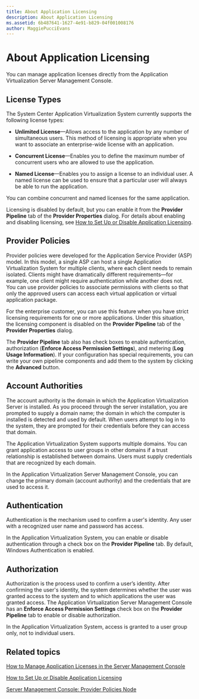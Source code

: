 ```yaml
---
title: About Application Licensing
description: About Application Licensing
ms.assetid: 6b487641-1627-4e91-b829-04f001008176
author: MaggiePucciEvans
---
```


# About Application Licensing


You can manage application licenses directly from the Application Virtualization Server Management Console.

## License Types


The System Center Application Virtualization System currently supports the following license types:

-   **Unlimited License**—Allows access to the application by any number of simultaneous users. This method of licensing is appropriate when you want to associate an enterprise-wide license with an application.

-   **Concurrent License**—Enables you to define the maximum number of concurrent users who are allowed to use the application.

-   **Named License**—Enables you to assign a license to an individual user. A named license can be used to ensure that a particular user will always be able to run the application.

You can combine concurrent and named licenses for the same application.

Licensing is disabled by default, but you can enable it from the **Provider Pipeline** tab of the **Provider Properties** dialog. For details about enabling and disabling licensing, see [How to Set Up or Disable Application Licensing](how-to-set-up-or-disable-application-licensing.md).

## Provider Policies


Provider policies were developed for the Application Service Provider (ASP) model. In this model, a single ASP can host a single Application Virtualization System for multiple clients, where each client needs to remain isolated. Clients might have dramatically different requirements—for example, one client might require authentication while another does not. You can use provider policies to associate permissions with clients so that only the approved users can access each virtual application or virtual application package.

For the enterprise customer, you can use this feature when you have strict licensing requirements for one or more applications. Under this situation, the licensing component is disabled on the **Provider Pipeline** tab of the **Provider Properties** dialog.

The **Provider Pipeline** tab also has check boxes to enable authentication, authorization (**Enforce Access Permission Settings**), and metering (**Log Usage Information**). If your configuration has special requirements, you can write your own pipeline components and add them to the system by clicking the **Advanced** button.

## Account Authorities


The account authority is the domain in which the Application Virtualization Server is installed. As you proceed through the server installation, you are prompted to supply a domain name; the domain in which the computer is installed is detected and used by default. When users attempt to log in to the system, they are prompted for their credentials before they can access that domain.

The Application Virtualization System supports multiple domains. You can grant application access to user groups in other domains if a trust relationship is established between domains. Users must supply credentials that are recognized by each domain.

In the Application Virtualization Server Management Console, you can change the primary domain (account authority) and the credentials that are used to access it.

## Authentication


Authentication is the mechanism used to confirm a user's identity. Any user with a recognized user name and password has access.

In the Application Virtualization System, you can enable or disable authentication through a check box on the **Provider Pipeline** tab. By default, Windows Authentication is enabled.

## Authorization


Authorization is the process used to confirm a user’s identity. After confirming the user's identity, the system determines whether the user was granted access to the system and to which applications the user was granted access. The Application Virtualization Server Management Console has an **Enforce Access Permission Settings** check box on the **Provider Pipeline** tab to enable or disable authorization.

In the Application Virtualization System, access is granted to a user group only, not to individual users.

## Related topics


[How to Manage Application Licenses in the Server Management Console](how-to-manage-application-licenses-in-the-server-management-console.md)

[How to Set Up or Disable Application Licensing](how-to-set-up-or-disable-application-licensing.md)

[Server Management Console: Provider Policies Node](server-management-console-provider-policies-node.md)

 

 





